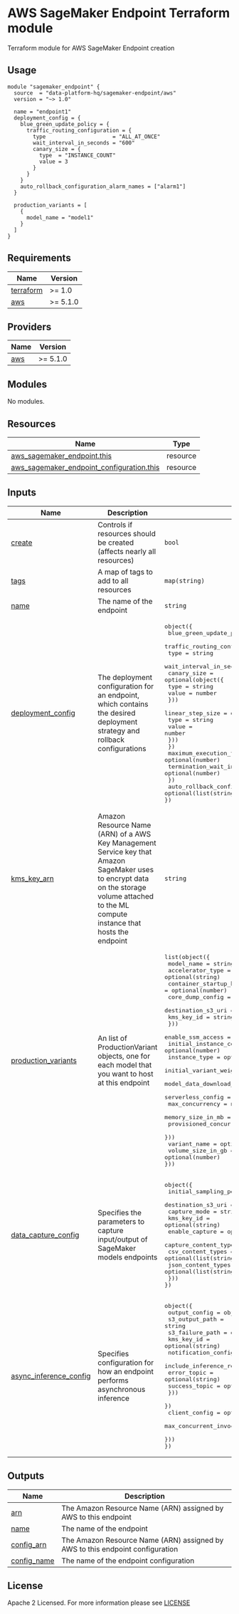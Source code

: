 # AWS SageMaker Endpoint Terraform module
Terraform module for AWS SageMaker Endpoint creation

## Usage

```hcl
module "sagemaker_endpoint" {
  source  = "data-platform-hq/sagemaker-endpoint/aws"
  version = "~> 1.0"
  
  name = "endpoint1"
  deployment_config = {
    blue_green_update_policy = {
      traffic_routing_configuration = {
        type                     = "ALL_AT_ONCE"
        wait_interval_in_seconds = "600"
        canary_size = {
          type  = "INSTANCE_COUNT"
          value = 3
        }
      }
    }
    auto_rollback_configuration_alarm_names = ["alarm1"]
  }
  
  production_variants = [
    {
      model_name = "model1"
    }
  ]
}
```

<!-- BEGIN_TF_DOCS -->
## Requirements

| Name                                                                        | Version  |
|-----------------------------------------------------------------------------|----------|
| <a name="requirement_terraform"></a> [terraform](#requirement\_terraform)   | >= 1.0   |
| <a name="requirement_aws"></a> [aws](#requirement\_aws)                     | >= 5.1.0 |

## Providers

| Name                                                | Version  |
|-----------------------------------------------------|----------|
| <a name="provider_aws"></a> [aws](#provider\_aws)   | >= 5.1.0 |

## Modules

No modules.

## Resources

| Name                                                                                                                                                      | Type     |
|-----------------------------------------------------------------------------------------------------------------------------------------------------------|----------|
| [aws_sagemaker_endpoint.this](https://registry.terraform.io/providers/hashicorp/aws/latest/docs/resources/sagemaker_endpoint)                             | resource |
| [aws_sagemaker_endpoint_configuration.this](https://registry.terraform.io/providers/hashicorp/aws/latest/docs/resources/sagemaker_endpoint_configuration) | resource |

## Inputs

| Name                                                                                                                                                        | Description                                                                                                                                                                                 | Type                                                                                                                                                                                                                                                                                                                                                                                                                                                                                                                                                                                                                                                                                                                                                                                                                                                                                                                                                                                      | Default | Required |
|-------------------------------------------------------------------------------------------------------------------------------------------------------------|---------------------------------------------------------------------------------------------------------------------------------------------------------------------------------------------|-------------------------------------------------------------------------------------------------------------------------------------------------------------------------------------------------------------------------------------------------------------------------------------------------------------------------------------------------------------------------------------------------------------------------------------------------------------------------------------------------------------------------------------------------------------------------------------------------------------------------------------------------------------------------------------------------------------------------------------------------------------------------------------------------------------------------------------------------------------------------------------------------------------------------------------------------------------------------------------------|---------|:--------:|
| <a name="input_create"></a> [create](#input\_create)                                                                                                        | Controls if resources should be created (affects nearly all resources)                                                                                                                      | `bool`                                                                                                                                                                                                                                                                                                                                                                                                                                                                                                                                                                                                                                                                                                                                                                                                                                                                                                                                                                                    | `true`  |    no    |
| <a name="input_tags"></a> [tags](#input\_tags)                                                                                                              | A map of tags to add to all resources                                                                                                                                                       | `map(string)`                                                                                                                                                                                                                                                                                                                                                                                                                                                                                                                                                                                                                                                                                                                                                                                                                                                                                                                                                                             | `{}`    |    no    |
| <a name="input_name"></a> [name](#input\_name)                                                                                                              | The name of the endpoint                                                                                                                                                                    | `string`                                                                                                                                                                                                                                                                                                                                                                                                                                                                                                                                                                                                                                                                                                                                                                                                                                                                                                                                                                                  | n/a     |   yes    |
| <a name="input_deployment_config"></a> [deployment\_config](#input\_deployment\_config)                                                                     | The deployment configuration for an endpoint, which contains the desired deployment strategy and rollback configurations                                                                    | <pre>object({<br/>  blue_green_update_policy = object({<br/>    traffic_routing_configuration = object({<br/>      type                     = string<br/>      wait_interval_in_seconds = number<br/>      canary_size = optional(object({<br/>        type  = string<br/>        value = number<br/>      }))<br/>      linear_step_size = optional(object({<br/>        type  = string<br/>        value = number<br/>      }))<br/>    })<br/>    maximum_execution_timeout_in_seconds = optional(number)<br/>    termination_wait_in_seconds          = optional(number)<br/>  })<br/>  auto_rollback_configuration_alarm_names = optional(list(string))<br/>})</pre>                                                                                                                                                                                                                                                                                                                 | `null`  |    no    |
| <a name="input_kms_key_arn"></a> [kms\_key\_arn](#input\_kms\_key\_arn)                                                                                     | Amazon Resource Name (ARN) of a AWS Key Management Service key that Amazon SageMaker uses to encrypt data on the storage volume attached to the ML compute instance that hosts the endpoint | `string`                                                                                                                                                                                                                                                                                                                                                                                                                                                                                                                                                                                                                                                                                                                                                                                                                                                                                                                                                                                  | `null`  |    no    |
| <a name="input_production_variants"></a> [production\_variants](#input\_production\_variants)                                                               | An list of ProductionVariant objects, one for each model that you want to host at this endpoint                                                                                             | <pre>list(object({<br/>  model_name                                        = string<br/>  accelerator_type                                  = optional(string)<br/>  container_startup_health_check_timeout_in_seconds = optional(number)<br/>  core_dump_config = optional(object({<br/>    destination_s3_uri = string<br/>    kms_key_id         = string<br/>  }))<br/>  enable_ssm_access                      = optional(bool)<br/>  initial_instance_count                 = optional(number)<br/>  instance_type                          = optional(string)<br/>  initial_variant_weight                 = optional(string)<br/>  model_data_download_timeout_in_seconds = optional(number)<br/>  serverless_config = optional(object({<br/>    max_concurrency         = number<br/>    memory_size_in_mb       = number<br/>    provisioned_concurrency = number<br/>  }))<br/>  variant_name      = optional(string)<br/>  volume_size_in_gb = optional(number)<br/>}))</pre> | `[]`    |    no    |
| <a name="input_data_capture_config"></a> [data\_capture\_config](#input\_data\_capture\_config)                                                             | Specifies the parameters to capture input/output of SageMaker models endpoints                                                                                                              | <pre>object({<br/>  initial_sampling_percentage = number<br/>  destination_s3_uri          = string<br/>  capture_mode                = string<br/>  kms_key_id                  = optional(string)<br/>  enable_capture              = optional(bool)<br/>  capture_content_type_header = optional(object({<br/>    csv_content_types  = optional(list(string))<br/>    json_content_types = optional(list(string))<br/>  }))<br/>})</pre>                                                                                                                                                                                                                                                                                                                                                                                                                                                                                                                                               | `null`  |    no    |
| <a name="input_async_inference_config"></a> [async\_inference\_config](#input\_async\_inference\_config)                                                    | Specifies configuration for how an endpoint performs asynchronous inference                                                                                                                 | <pre>object({<br/>  output_config = object({<br/>    s3_output_path  = string<br/>    s3_failure_path = optional(string)<br/>    kms_key_id      = optional(string)<br/>    notification_config = optional(object({<br/>      include_inference_response_in = optional(string)<br/>      error_topic                   = optional(string)<br/>      success_topic                 = optional(string)<br/>    }))<br/>  })<br/>  client_config = optional(object({<br/>    max_concurrent_invocations_per_instance = optional(number)<br/>  }))<br/>})</pre>                                                                                                                                                                                                                                                                                                                                                                                                                               | `null`  |    no    |

## Outputs

| Name                                                                                                              | Description                                                                   |
|-------------------------------------------------------------------------------------------------------------------|-------------------------------------------------------------------------------|
| <a name="output_arn"></a> [arn](#output\_arn)                                                                     | The Amazon Resource Name (ARN) assigned by AWS to this endpoint               |
| <a name="output_name"></a> [name](#output\_name)                                                                  | The name of the endpoint                                                      |
| <a name="output_config_arn"></a> [config\_arn](#output\_config\_arn)                                              | The Amazon Resource Name (ARN) assigned by AWS to this endpoint configuration |
| <a name="output_config_name"></a> [config\_name](#output\_config\_name)                                           | The name of the endpoint configuration                                        |
<!-- END_TF_DOCS -->

## License

Apache 2 Licensed. For more information please see [LICENSE](https://github.com/data-platform-hq/terraform-azurerm-linux-web-app/tree/main/LICENSE)

